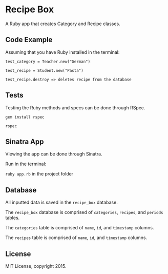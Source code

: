 # Recipe Box

A Ruby app that creates Category and Recipe classes.

## Code Example

Assuming that you have Ruby installed in the terminal:

```
test_category = Teacher.new("German")

test_recipe = Student.new("Pasta")

test_recipe.destroy => deletes recipe from the database
```

## Tests

Testing the Ruby methods and specs can be done through RSpec.

`gem install rspec`

`rspec`

## Sinatra App

Viewing the app can be done through Sinatra.

Run in the terminal:

`ruby app.rb` in the project folder

## Database

All inputted data is saved in the `recipe_box` database.

The `recipe_box` database is comprised of `categories`, `recipes`, and `periods` tables.

The `categories` table is comprised of `name`, `id`, and `timestamp` columns.

The `recipes` table is comprised of `name`, `id`, and `timestamp` columns.

## License

MIT License, copyright 2015. 
